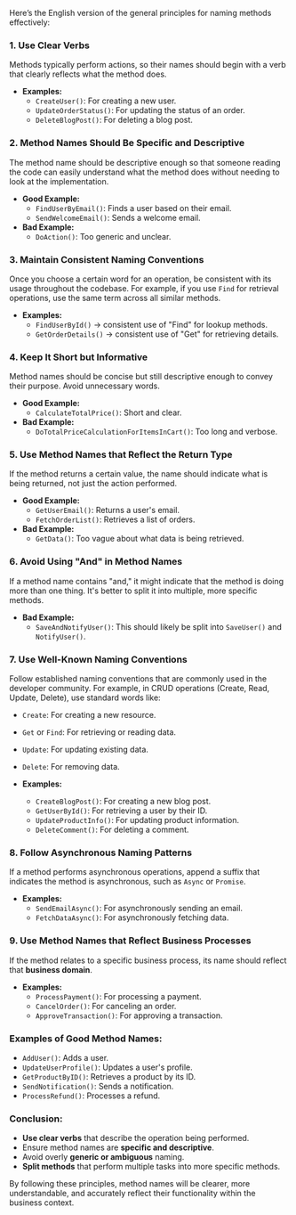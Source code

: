Here’s the English version of the general principles for naming methods effectively:

### 1. **Use Clear Verbs**

Methods typically perform actions, so their names should begin with a verb that clearly reflects what the method does.

- **Examples:**
  - `CreateUser()`: For creating a new user.
  - `UpdateOrderStatus()`: For updating the status of an order.
  - `DeleteBlogPost()`: For deleting a blog post.

### 2. **Method Names Should Be Specific and Descriptive**

The method name should be descriptive enough so that someone reading the code can easily understand what the method does without needing to look at the implementation.

- **Good Example:**
  - `FindUserByEmail()`: Finds a user based on their email.
  - `SendWelcomeEmail()`: Sends a welcome email.
- **Bad Example:**
  - `DoAction()`: Too generic and unclear.

### 3. **Maintain Consistent Naming Conventions**

Once you choose a certain word for an operation, be consistent with its usage throughout the codebase. For example, if you use `Find` for retrieval operations, use the same term across all similar methods.

- **Examples:**
  - `FindUserById()` → consistent use of "Find" for lookup methods.
  - `GetOrderDetails()` → consistent use of "Get" for retrieving details.

### 4. **Keep It Short but Informative**

Method names should be concise but still descriptive enough to convey their purpose. Avoid unnecessary words.

- **Good Example:**
  - `CalculateTotalPrice()`: Short and clear.
- **Bad Example:**
  - `DoTotalPriceCalculationForItemsInCart()`: Too long and verbose.

### 5. **Use Method Names that Reflect the Return Type**

If the method returns a certain value, the name should indicate what is being returned, not just the action performed.

- **Good Example:**
  - `GetUserEmail()`: Returns a user's email.
  - `FetchOrderList()`: Retrieves a list of orders.
- **Bad Example:**
  - `GetData()`: Too vague about what data is being retrieved.

### 6. **Avoid Using "And" in Method Names**

If a method name contains "and," it might indicate that the method is doing more than one thing. It's better to split it into multiple, more specific methods.

- **Bad Example:**
  - `SaveAndNotifyUser()`: This should likely be split into `SaveUser()` and `NotifyUser()`.

### 7. **Use Well-Known Naming Conventions**

Follow established naming conventions that are commonly used in the developer community. For example, in CRUD operations (Create, Read, Update, Delete), use standard words like:

- `Create`: For creating a new resource.
- `Get` or `Find`: For retrieving or reading data.
- `Update`: For updating existing data.
- `Delete`: For removing data.

- **Examples:**
  - `CreateBlogPost()`: For creating a new blog post.
  - `GetUserById()`: For retrieving a user by their ID.
  - `UpdateProductInfo()`: For updating product information.
  - `DeleteComment()`: For deleting a comment.

### 8. **Follow Asynchronous Naming Patterns**

If a method performs asynchronous operations, append a suffix that indicates the method is asynchronous, such as `Async` or `Promise`.

- **Examples:**
  - `SendEmailAsync()`: For asynchronously sending an email.
  - `FetchDataAsync()`: For asynchronously fetching data.

### 9. **Use Method Names that Reflect Business Processes**

If the method relates to a specific business process, its name should reflect that **business domain**.

- **Examples:**
  - `ProcessPayment()`: For processing a payment.
  - `CancelOrder()`: For canceling an order.
  - `ApproveTransaction()`: For approving a transaction.

### Examples of Good Method Names:

- `AddUser()`: Adds a user.
- `UpdateUserProfile()`: Updates a user's profile.
- `GetProductByID()`: Retrieves a product by its ID.
- `SendNotification()`: Sends a notification.
- `ProcessRefund()`: Processes a refund.

### Conclusion:

- **Use clear verbs** that describe the operation being performed.
- Ensure method names are **specific and descriptive**.
- Avoid overly **generic or ambiguous** naming.
- **Split methods** that perform multiple tasks into more specific methods.

By following these principles, method names will be clearer, more understandable, and accurately reflect their functionality within the business context.
